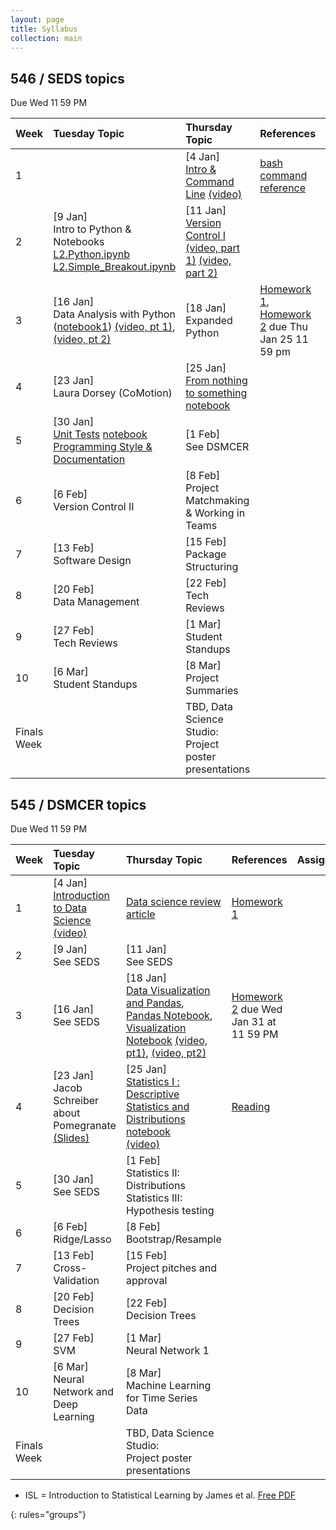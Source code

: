 ```yaml
---
layout: page
title: Syllabus
collection: main
---
```


## 546 / SEDS topics
Due Wed 11 59 PM   


| Week  | Tuesday Topic | Thursday Topic | References | Assignment |
|:------------|:-------------|:----------------|:-------------------|:-------------|
|1| | [4 Jan] <br>[Intro & Command Line](https://github.com/UWDIRECT/UWDIRECT.github.io/blob/master/Wi18_content/SEDS/L1.Intro_Command_Line.pptx?raw=true) [(video)](https://uw.hosted.panopto.com/Panopto/Pages/Viewer.aspx?id=012e38eb-2601-4d51-b338-a85e0172fb98) | [bash command reference](https://github.com/UWDIRECT/UWDIRECT.github.io/raw/master/Wi18_content/SEDS/CSE%20390%20Bash%20Command%20Reference.pdf) | |
|2| [9 Jan] <br> Intro to Python & Notebooks<br>[L2.Python.ipynb](https://raw.githubusercontent.com/UWDIRECT/UWDIRECT.github.io/master/Wi18_content/SEDS/L2.Python.ipynb)<br>[L2.Simple_Breakout.ipynb](https://raw.githubusercontent.com/UWDIRECT/UWDIRECT.github.io/master/Wi18_content/SEDS/L2.Simple_Breakout.ipynb) | [11 Jan] <br> [Version Control I](https://github.com/UWDIRECT/UWDIRECT.github.io/blob/master/Wi18_content/SEDS/L3.Version_Control_p2.pptx?raw=true) [(video, part 1)](https://uw.hosted.panopto.com/Panopto/Pages/Viewer.aspx?id=32ca4b50-7ac0-45c5-8148-a865014267f4) [(video, part 2)](https://uw.hosted.panopto.com/Panopto/Pages/Viewer.aspx?id=8d926a52-95f5-499f-bce4-a865017340af) | | |
|3| [16 Jan] <br> Data Analysis with Python ([notebook1](https://raw.githubusercontent.com/UWDIRECT/UWDIRECT.github.io/master/Wi18_content/SEDS/L4.Procedural_Python.ipynb)) [(video, pt 1)](https://uw.hosted.panopto.com/Panopto/Pages/Viewer.aspx?id=5a8606e1-f19f-4856-8bc3-a86a0142b91a), [(video, pt 2)](https://uw.hosted.panopto.com/Panopto/Pages/Viewer.aspx?id=36370308-22c1-46d4-ada0-a86a01737839) | [18 Jan] <br> Expanded Python |  [Homework 1](https://classroom.github.com/a/Rd35Sn1m), [Homework 2](https://classroom.github.com/a/CQbe6UhF) due Thu Jan 25 11 59 pm|
|4| [23 Jan] <br> Laura Dorsey (CoMotion) | [25 Jan] <br> [From nothing to something](https://github.com/UWDIRECT/UWDIRECT.github.io/blob/master/Wi18_content/SEDS/L6.NothingToSomething.pptx?raw=true) <br> [notebook](https://raw.githubusercontent.com/UWDIRECT/UWDIRECT.github.io/master/Wi18_content/SEDS/L6.NothingToSomething.ipynb) | |
|5| [30 Jan] <br> [Unit Tests](https://github.com/UWDIRECT/UWDIRECT.github.io/blob/master/Wi18_content/SEDS/L7.Testing.pptx?raw=true) [notebook](https://github.com/UWDIRECT/UWDIRECT.github.io/blob/master/Wi18_content/SEDS/L7.Testing.ipynb) <br> [Programming Style &  Documentation]() | [1 Feb] <br> See DSMCER | | [Homework 3](https://classroom.github.com/a/ubFUBd-5) |
|6| [6 Feb] <br> Version Control II | [8 Feb] <br> Project Matchmaking & Working in Teams | |
|7| [13 Feb] <br> Software Design | [15 Feb] <br> Package Structuring | |
|8| [20 Feb] <br> Data Management | [22 Feb] <br> Tech Reviews | |
|9| [27 Feb] <br> Tech Reviews | [1 Mar] <br> Student Standups | |
|10| [6 Mar] <br> Student Standups | [8 Mar] <br> Project Summaries | |
|Finals Week| | TBD, Data Science Studio:<br>Project poster presentations | | |

## 545 / DSMCER topics  
Due Wed 11 59 PM  

| Week  | Tuesday Topic | Thursday Topic | References | Assignment |
|:------------|:-------------|:----------------|:-------------------|:-------------|
|1| [4 Jan] <br> [Introduction to Data Science](https://github.com/UWDIRECT/UWDIRECT.github.io/raw/master/Wi18_content/DSMCER/L1_Intro_to_Data_Science.pdf) [(video)](https://uw.hosted.panopto.com/Panopto/Pages/Viewer.aspx?id=a7ff398a-5540-4288-b0d0-a85e01421b3a) | [Data science review article](http://onlinelibrary.wiley.com/doi/10.1002/aic.15192/full) | [Homework 1](https://classroom.github.com/a/8vkcoV8e) |
|2| [9 Jan] <br> See SEDS | [11 Jan] <br> See SEDS |  |  
|3| [16 Jan] <br> See SEDS | [18 Jan] <br> [Data Visualization and Pandas](https://github.com/UWDIRECT/UWDIRECT.github.io/blob/master/Wi18_content/DSMCER/L5.Visualization.pptx?raw=true), [Pandas Notebook](https://github.com/UWDIRECT/UWDIRECT.github.io/raw/master/Wi18_content/DSMCER/L4.Pandas.ipynb), [Visualization Notebook](https://github.com/UWDIRECT/UWDIRECT.github.io/raw/master/Wi18_content/DSMCER/L5.Visualization.ipynb) [(video, pt1)](https://uw.hosted.panopto.com/Panopto/Pages/Viewer.aspx?id=eb3d3d26-e17e-4ff5-b146-a86c01409360), [(video, pt2)](https://uw.hosted.panopto.com/Panopto/Pages/Viewer.aspx?id=1efe3ae0-a067-4dfe-bc31-a86c01742b3b)  | [Homework 2](https://classroom.github.com/a/bZoozAaF) due Wed Jan 31 at 11 59 PM | 
|4| [23 Jan] <br> Jacob Schreiber about Pomegranate [(Slides)](https://github.com/jmschrei/pomegranate/blob/master/slides/pomegranate%20PyData%20NYC%202017.pdf) | [25 Jan] <br> [Statistics I : Descriptive Statistics and Distributions](https://github.com/UWDIRECT/UWDIRECT.github.io/blob/master/Wi18_content/DSMCER/L6.Descriptive_Statistics.pptx?raw=true) <br>[notebook](https://raw.githubusercontent.com/UWDIRECT/UWDIRECT.github.io/master/Wi18_content/DSMCER/L6.Descriptive_Statistics.ipynb) <br> [(video)](https://uw.hosted.panopto.com/Panopto/Pages/Viewer.aspx?id=210ecc85-09c0-4531-accf-a873014228b2) | [Reading](https://www.nature.com/articles/nmeth.2613) | 
|5| [30 Jan] <br> See SEDS | [1 Feb] <br> Statistics II: Distributions <br> Statistics III: Hypothesis testing  |
|6| [6 Feb] <br> Ridge/Lasso | [8 Feb] <br> Bootstrap/Resample | |
|7| [13 Feb] <br> Cross-Validation | [15 Feb] <br> Project pitches and approval | |
|8| [20 Feb] <br> Decision Trees | [22 Feb] <br> Decision Trees | |
|9| [27 Feb] <br> SVM | [1 Mar] <br> Neural Network 1 | |
|10| [6 Mar] <br> Neural Network and Deep Learning | [8 Mar] <br> Machine Learning for Time Series Data | |
|Finals Week| | TBD, Data Science Studio:<br>Project poster presentations | | |


* ISL = Introduction to Statistical Learning by James et al. [Free PDF](http://www-bcf.usc.edu/~gareth/ISL/)

{: rules="groups"}

